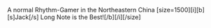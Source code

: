 A normal Rhythm-Gamer in the Northeastern China
[size=1500][i][b][s]Jack[/s]   Long Note is the Best![/b][/i][/size]
